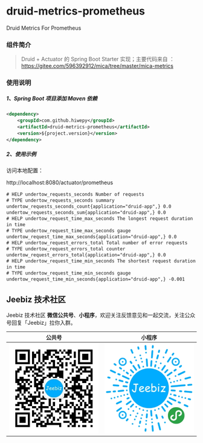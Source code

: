 # druid-metrics-prometheus
Druid Metrics For Prometheus

### 组件简介

> Druid + Actuator 的 Spring Boot Starter 实现；主要代码来自 ：
> https://gitee.com/596392912/mica/tree/master/mica-metrics

### 使用说明

##### 1、Spring Boot 项目添加 Maven 依赖

``` xml
<dependency>
	<groupId>com.github.hiwepy</groupId>
	<artifactId>druid-metrics-prometheus</artifactId>
	<version>${project.version}</version>
</dependency>
```

##### 2、使用示例

访问本地配置：

http://localhost:8080/actuator/prometheus


```
# HELP undertow_requests_seconds Number of requests
# TYPE undertow_requests_seconds summary
undertow_requests_seconds_count{application="druid-app",} 0.0
undertow_requests_seconds_sum{application="druid-app",} 0.0
# HELP undertow_request_time_max_seconds The longest request duration in time
# TYPE undertow_request_time_max_seconds gauge
undertow_request_time_max_seconds{application="druid-app",} 0.0
# HELP undertow_request_errors_total Total number of error requests
# TYPE undertow_request_errors_total counter
undertow_request_errors_total{application="druid-app",} 0.0
# HELP undertow_request_time_min_seconds The shortest request duration in time
# TYPE undertow_request_time_min_seconds gauge
undertow_request_time_min_seconds{application="druid-app",} -0.001
```

## Jeebiz 技术社区

Jeebiz 技术社区 **微信公共号**、**小程序**，欢迎关注反馈意见和一起交流，关注公众号回复「Jeebiz」拉你入群。

|公共号|小程序|
|---|---|
| ![](https://raw.githubusercontent.com/hiwepy/static/main/images/qrcode_for_gh_1d965ea2dfd1_344.jpg)| ![](https://raw.githubusercontent.com/hiwepy/static/main/images/gh_09d7d00da63e_344.jpg)|
